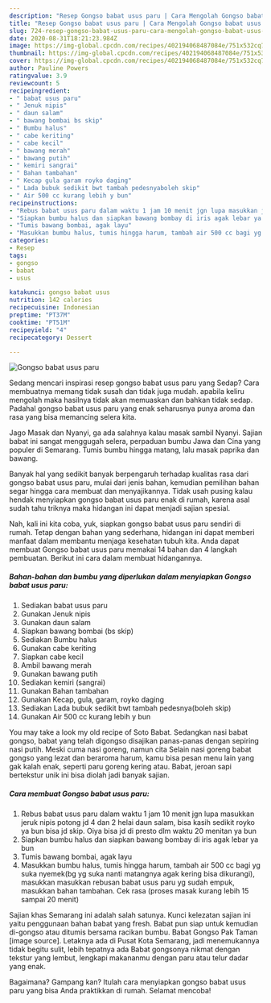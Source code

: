 ```yaml
---
description: "Resep Gongso babat usus paru | Cara Mengolah Gongso babat usus paru Yang Paling Enak"
title: "Resep Gongso babat usus paru | Cara Mengolah Gongso babat usus paru Yang Paling Enak"
slug: 724-resep-gongso-babat-usus-paru-cara-mengolah-gongso-babat-usus-paru-yang-paling-enak
date: 2020-08-31T18:21:23.984Z
image: https://img-global.cpcdn.com/recipes/402194068487084e/751x532cq70/gongso-babat-usus-paru-foto-resep-utama.jpg
thumbnail: https://img-global.cpcdn.com/recipes/402194068487084e/751x532cq70/gongso-babat-usus-paru-foto-resep-utama.jpg
cover: https://img-global.cpcdn.com/recipes/402194068487084e/751x532cq70/gongso-babat-usus-paru-foto-resep-utama.jpg
author: Pauline Powers
ratingvalue: 3.9
reviewcount: 5
recipeingredient:
- " babat usus paru"
- " Jenuk nipis"
- " daun salam"
- " bawang bombai bs skip"
- " Bumbu halus"
- " cabe keriting"
- " cabe kecil"
- " bawang merah"
- " bawang putih"
- " kemiri sangrai"
- " Bahan tambahan"
- " Kecap gula garam royko daging"
- " Lada bubuk sedikit bwt tambah pedesnyaboleh skip"
- " Air 500 cc kurang lebih y bun"
recipeinstructions:
- "Rebus babat usus paru dalam waktu 1 jam 10 menit jgn lupa masukkan jeruk nipis potong jd 4 dan 2 helai daun salam, bisa kasih sedikit royko ya bun bisa jd skip. Oiya bisa jd di presto dlm waktu 20 menitan ya bun"
- "Siapkan bumbu halus dan siapkan bawang bombay di iris agak lebar ya bun"
- "Tumis bawang bombai, agak layu"
- "Masukkan bumbu halus, tumis hingga harum, tambah air 500 cc bagi yg suka nyemek(bg yg suka nanti matangnya agak kering bisa dikurangi), masukkan masukkan rebusan babat usus paru yg sudah empuk, masukkan bahan tambahan. Cek rasa (proses masak kurang lebih 15 sampai 20 menit)"
categories:
- Resep
tags:
- gongso
- babat
- usus

katakunci: gongso babat usus 
nutrition: 142 calories
recipecuisine: Indonesian
preptime: "PT37M"
cooktime: "PT51M"
recipeyield: "4"
recipecategory: Dessert

---
```



![Gongso babat usus paru](https://img-global.cpcdn.com/recipes/402194068487084e/751x532cq70/gongso-babat-usus-paru-foto-resep-utama.jpg)

Sedang mencari inspirasi resep gongso babat usus paru yang Sedap? Cara membuatnya memang tidak susah dan tidak juga mudah. apabila keliru mengolah maka hasilnya tidak akan memuaskan dan bahkan tidak sedap. Padahal gongso babat usus paru yang enak seharusnya punya aroma dan rasa yang bisa memancing selera kita.

Jago Masak dan Nyanyi, ga ada salahnya kalau masak sambil Nyanyi. Sajian babat ini sangat menggugah selera, perpaduan bumbu Jawa dan Cina yang populer di Semarang. Tumis bumbu hingga matang, lalu masak paprika dan bawang.

Banyak hal yang sedikit banyak berpengaruh terhadap kualitas rasa dari gongso babat usus paru, mulai dari jenis bahan, kemudian pemilihan bahan segar hingga cara membuat dan menyajikannya. Tidak usah pusing kalau hendak menyiapkan gongso babat usus paru enak di rumah, karena asal sudah tahu triknya maka hidangan ini dapat menjadi sajian spesial.


Nah, kali ini kita coba, yuk, siapkan gongso babat usus paru sendiri di rumah. Tetap dengan bahan yang sederhana, hidangan ini dapat memberi manfaat dalam membantu menjaga kesehatan tubuh kita. Anda dapat membuat Gongso babat usus paru memakai 14 bahan dan 4 langkah pembuatan. Berikut ini cara dalam membuat hidangannya.

<!--inarticleads1-->

##### Bahan-bahan dan bumbu yang diperlukan dalam menyiapkan Gongso babat usus paru:

1. Sediakan  babat usus paru
1. Gunakan  Jenuk nipis
1. Gunakan  daun salam
1. Siapkan  bawang bombai (bs skip)
1. Sediakan  Bumbu halus
1. Gunakan  cabe keriting
1. Siapkan  cabe kecil
1. Ambil  bawang merah
1. Gunakan  bawang putih
1. Sediakan  kemiri (sangrai)
1. Gunakan  Bahan tambahan
1. Gunakan  Kecap, gula, garam, royko daging
1. Sediakan  Lada bubuk sedikit bwt tambah pedesnya(boleh skip)
1. Gunakan  Air 500 cc kurang lebih y bun


You may take a look my old recipe of Soto Babat. Sedangkan nasi babat gongso, babat yang telah digongso disajikan panas-panas dengan sepiring nasi putih. Meski cuma nasi goreng, namun cita Selain nasi goreng babat gongso yang lezat dan beraroma harum, kamu bisa pesan menu lain yang gak kalah enak, seperti paru goreng kering atau. Babat, jeroan sapi bertekstur unik ini bisa diolah jadi banyak sajian. 

<!--inarticleads2-->

##### Cara membuat Gongso babat usus paru:

1. Rebus babat usus paru dalam waktu 1 jam 10 menit jgn lupa masukkan jeruk nipis potong jd 4 dan 2 helai daun salam, bisa kasih sedikit royko ya bun bisa jd skip. Oiya bisa jd di presto dlm waktu 20 menitan ya bun
1. Siapkan bumbu halus dan siapkan bawang bombay di iris agak lebar ya bun
1. Tumis bawang bombai, agak layu
1. Masukkan bumbu halus, tumis hingga harum, tambah air 500 cc bagi yg suka nyemek(bg yg suka nanti matangnya agak kering bisa dikurangi), masukkan masukkan rebusan babat usus paru yg sudah empuk, masukkan bahan tambahan. Cek rasa (proses masak kurang lebih 15 sampai 20 menit)


Sajian khas Semarang ini adalah salah satunya. Kunci kelezatan sajian ini yaitu penggunaan bahan babat yang fresh. Babat pun siap untuk kemudian di-gongso atau ditumis bersama racikan bumbu. Babat Gongso Pak Taman [image source]. Letaknya ada di Pusat Kota Semarang, jadi menemukannya tidak begitu sulit, lebih tepatnya ada Babat gongsonya nikmat dengan tekstur yang lembut, lengkapi makananmu dengan paru atau telur dadar yang enak. 

Bagaimana? Gampang kan? Itulah cara menyiapkan gongso babat usus paru yang bisa Anda praktikkan di rumah. Selamat mencoba!
